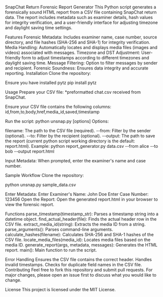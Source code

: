 SnapChat Return Forensic Report Generator
This Python script generates a forensically sound HTML report from a CSV file containing SnapChat return data.
The report includes metadata such as examiner details, hash values for integrity verification, and a user-friendly
interface for adjusting timezone and daylight saving time settings.

Features
Forensic Metadata: Includes examiner name, case number, source directory, and file hashes (SHA-256 and SHA-1) for integrity verification.
Media Handling: Automatically locates and displays media files (images and videos) associated with messages.
Timezone and DST Adjustment: User-friendly form to adjust timestamps according to different timezones and daylight saving time.
Message Filtering: Option to filter messages by sender and recipient.
Forensic Soundness: Ensures data integrity and accurate reporting.
Installation
Clone the repository:


Ensure you have installed pytz
pip install pytz

Usage
Prepare your CSV file:
*preformatted chat.csv received from SnapChat.

Ensure your CSV file contains the following columns:
id,from,to,body,href,media_id,saved,timestamp



Run the script:
python unsnap.py [options]
Options:

filename: The path to the CSV file (required).
--from: Filter by the sender (optional).
--to: Filter by the recipient (optional).
--output: The path to save the report (current python script working directory is the default: report.html).
Example:
python report_generator.py data.csv --from alice --to bob --output report.html 

Input Metadata:
When prompted, enter the examiner's name and case number.

Sample Workflow
Clone the repository:

python unsnap.py sample_data.csv

Enter Metadata:
Enter Examiner's Name: John Doe
Enter Case Number: 123456
Open the Report:
Open the generated report.html in your browser to view the forensic report.

Functions
parse_timestamp(timestamp_str): Parses a timestamp string into a datetime object.
find_actual_header(file): Finds the actual header row in the CSV file.
extract_media_id(string): Extracts the media ID from a string.
parse_arguments(): Parses command-line arguments.
calculate_hashes(filename): Calculates SHA-256 and SHA-1 hashes of the CSV file.
locate_media_files(media_id): Locates media files based on the media ID.
generate_report(args, metadata, messages): Generates the HTML report.
main(): Main function to run the script.

Error Handling
Ensures the CSV file contains the correct header.
Handles invalid timestamps.
Checks for duplicate field names in the CSV file.
Contributing
Feel free to fork this repository and submit pull requests. For major changes, please open an issue first to discuss what you would like to change.

License
This project is licensed under the MIT License.
